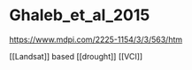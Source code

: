 # Ghaleb_et_al_2015

https://www.mdpi.com/2225-1154/3/3/563/htm

[[Landsat]] based [[drought]] [[VCI]]